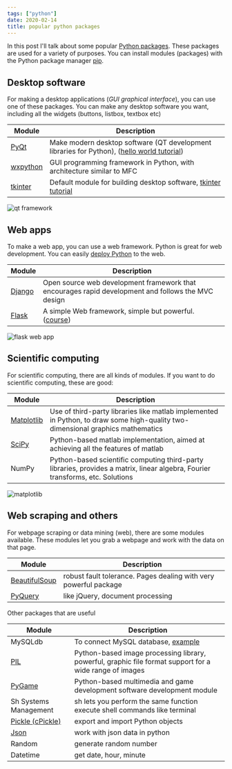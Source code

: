 ```yaml
---
tags: ["python"]
date: 2020-02-14
title: popular python packages
---
```

In this post I'll talk about some popular [Python packages](https://pypi.org/). These packages are used for a variety of purposes. You can install modules (packages) with the Python package manager [pip](https://pythonbasics.org/how-to-use-pip-and-pypi/).

## Desktop software

For making a desktop applications (*GUI graphical interface*), you can use one of these packages. You can make any desktop software you want, including all the widgets (buttons, listbox, textbox etc)

|Module|Description|
|---|---|
| [PyQt](https://www.riverbankcomputing.com/software/pyqt/) | Make modern desktop software (QT development libraries for Python), ([hello world tutorial](https://pythonbasics.org/pyqt-hello-world/))
| [wxpython](https://wxpython.org/) | GUI programming framework in Python, with architecture similar to MFC
| [tkinter](https://wiki.python.org/moin/TkInter) | Default module for building desktop software, [tkinter tutorial](https://pythonbasics.org/tkinter/)

![qt framework](https://dev-to-uploads.s3.amazonaws.com/i/fnawuaya7p5vh2ns77fd.png)

## Web apps

To make a web app, you can use a web framework. Python is great for web development. You can easily [deploy Python](https://www.pythonanywhere.com/?affiliate_id=00535ced) to the web.

|Module|Description|
|---|---|
| [Django](https://www.djangoproject.com/) | Open source web development framework that encourages rapid development and follows the MVC design
| [Flask](https://flask.palletsprojects.com/) | A simple Web framework, simple but powerful. ([course](https://gumroad.com/l/IMzBy))

![flask web app](https://dev-to-uploads.s3.amazonaws.com/i/j26ven2jsoypml9ngpj0.jpeg)

## Scientific computing

For scientific computing, there are all kinds of modules. If you want to do scientific computing, these are good:

|Module|Description|
|---|---|
| [Matplotlib](https://matplotlib.org/) | Use of third-party libraries like matlab implemented in Python, to draw some high-quality two-dimensional graphics mathematics
| [SciPy](https://www.scipy.org/) | Python-based matlab implementation, aimed at achieving all the features of matlab
| NumPy | Python-based scientific computing third-party libraries, provides a matrix, linear algebra, Fourier transforms, etc. Solutions

![matplotlib](https://dev-to-uploads.s3.amazonaws.com/i/3m3znkuguwfff3y819nu.png)

## Web scraping and others

For webpage scraping or data mining (web), there are some modules available. These modules let you grab a webpage and work with the data on that page.

|Module|Description|
|---|---|
| [BeautifulSoup](https://pypi.org/project/beautifulsoup4/) | robust fault tolerance. Pages dealing with very powerful package
| [PyQuery](https://pythonhosted.org/pyquery/) |  like jQuery, document processing

Other packages that are useful

|Module|Description|
|---|---|
| MySQLdb | To connect MySQL database, [example](https://pythonspot.com/mysql-with-python/)
| [PIL](https://pillow.readthedocs.io/) | Python-based image processing library, powerful, graphic file format support for a wide range of images
| [PyGame](https://www.pygame.org/) | Python-based multimedia and game development software development module
| Sh Systems Management | sh lets you perform the same function execute shell commands like terminal
| [Pickle (cPickle)](https://docs.python.org/3/library/pickle.html) | export and import Python objects
| [Json](https://docs.python.org/3/library/json.html) | work with json data in python
| Random | generate random number
| Datetime | get date, hour, minute 


 
